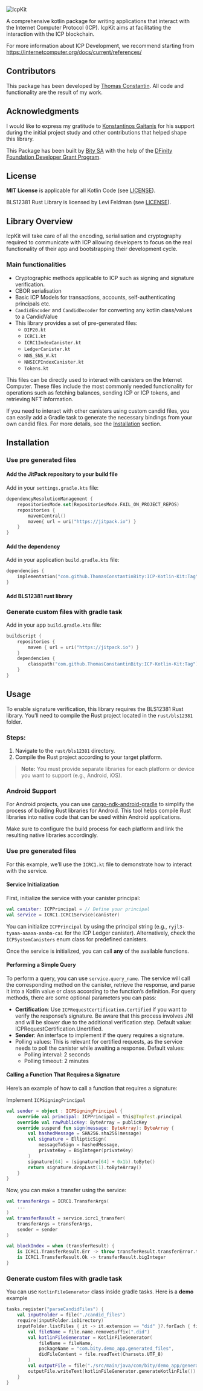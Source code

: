 ![IcpKit](readme_utils/IcpKit.png)

A comprehensive kotlin package for writing applications that interact with the Internet Computer Protocol (ICP).
IcpKit aims at facilitating the interaction with the ICP blockchain.

For more information about ICP Development, we recommend starting from https://internetcomputer.org/docs/current/references/

## Contributors
This package has been developed by [Thomas Constantin](https://github.com/0xTommy). All code and functionality are the result of my work.

## Acknowledgments
I would like to express my gratitude to [Konstantinos Gaitanis](https://github.com/kgaitanis) for his support during the initial project study and other contributions that helped shape this library.

This Package has been built by [Bity SA](https://bity.com) with the help of the [DFinity Foundation Developer Grant Program](https://dfinity.org/grants).

## License
**MIT License** is applicable for all Kotlin Code (see [LICENSE](LICENSE)).

BLS12381 Rust Library is licensed by Levi Feldman (see [LICENSE](readme_utils/bls12381_LICENSE)).

## Library Overview
IcpKit will take care of all the encoding, serialisation and cryptography required to communicate with ICP allowing
developers to focus on the real functionality of their app and bootstrapping their development cycle.
### Main functionalities
- Cryptographic methods applicable to ICP such as signing and signature verification.
- CBOR serialisation
- Basic ICP Models for transactions, accounts, self-authenticating principals etc.
- `CandidEncoder` and `CandidDecoder` for converting any kotlin class/values to a CandidValue
- This library provides a set of pre-generated files: 
  - `DIP20.kt` 
  - `ICRC1.kt`
  - `ICRC1IndexCanister.kt`
  - `LedgerCanister.kt`
  - `NNS_SNS_W.kt`
  - `NNSICPIndexCanister.kt`
  - `Tokens.kt`

This files can be directly used to interact with canisters on the Internet Computer. These files include the most 
commonly needed functionality for operations such as fetching balances, sending ICP or ICP tokens, 
and retrieving NFT information.

If you need to interact with other canisters using custom candid files, you can easily add a Gradle task to 
generate the necessary bindings from your own candid files. For more details, see the [Installation](#Installation) 
section.

## Installation

### Use pre generated files
#### Add the JitPack repository to your build file

Add in your `settings.gradle.kts` file:

```kotlin
dependencyResolutionManagement {
    repositoriesMode.set(RepositoriesMode.FAIL_ON_PROJECT_REPOS)
    repositories {
        mavenCentral()
        maven{ url = uri("https://jitpack.io") }
    }
}
```

#### Add the dependency
Add in your application `build.gradle.kts` file:
```kotlin
dependencies {
    implementation("com.github.ThomasConstantinBity:ICP-Kotlin-Kit:Tag")
}
```

#### Add BLS12381 rust library

### Generate custom files with gradle task
Add in your app `build.gradle.kts` file:
```kotlin
buildscript {
    repositories {
        maven { url = uri("https://jitpack.io") }
    }
    dependencies {
        classpath("com.github.ThomasConstantinBity:ICP-Kotlin-Kit:Tag")
    }
}
```

## Usage
To enable signature verification, this library requires the BLS12381 Rust library. You’ll need to compile the Rust project located in the `rust/bls12381` folder. 

### Steps:

1. Navigate to the `rust/bls12381` directory.
2. Compile the Rust project according to your target platform.

> **Note:** You must provide separate libraries for each platform or device you want to support (e.g., Android, iOS).

### Android Support

For Android projects, you can use [cargo-ndk-android-gradle](https://github.com/willir/cargo-ndk-android-gradle) to simplify the process of building Rust libraries for Android. This tool helps compile Rust libraries into native code that can be used within Android applications.

Make sure to configure the build process for each platform and link the resulting native libraries accordingly.

### Use pre generated files
For this example, we’ll use the `ICRC1.kt` file to demonstrate how to interact with the service.
#### Service Initialization
First, initialize the service with your canister principal:

```kotlin
val canister: ICPPrincipal = // Define your principal
val service = ICRC1.ICRC1Service(canister)
```
You can initialize `ICPPrincipal` by using the principal string 
(e.g., `ryjl3-tyaaa-aaaaa-aaaba-cai` for the ICP Ledger canister). 
Alternatively, check the `ICPSystemCanisters` enum class for predefined canisters.

Once the service is initialized, you can call **any** of the available functions.

#### Performing a Simple Query
To perform a query, you can use `service.query_name`. The service will call the corresponding method on the canister, retrieve the response, and parse it into a Kotlin value or class according to the function’s definition.
For query methods, there are some optional parameters you can pass:
- **Certification**: Use `ICPRequestCertification.Certified` if you want to verify the response’s signature. 
Be aware that this process involves JNI and will be slower due to the additional verification step. Default value: ICPRequestCertification.Unertified.
- **Sender**: An interface to implement if the query requires a signature.
- Polling values: This is relevant for certified requests, as the service needs to poll the canister while awaiting a response.
Default values: 
  - Polling interval: 2 seconds
  - Polling timeout: 2 minutes

#### Calling a Function That Requires a Signature
Here’s an example of how to call a function that requires a signature:

Implement `ICPSigningPrincipal`
```kotlin
val sender = object : ICPSigningPrincipal {
    override val principal: ICPPrincipal = this@TmpTest.principal
    override val rawPublicKey: ByteArray = publicKey
    override suspend fun sign(message: ByteArray): ByteArray {
        val hashedMessage = SHA256.sha256(message)
        val signature = EllipticSign(
            messageToSign = hashedMessage,
            privateKey = BigInteger(privateKey)
        )
        signature[64] = (signature[64] + 0x1b).toByte()
        return signature.dropLast(1).toByteArray()
    }
}
```
Now, you can make a transfer using the service:
```kotlin
val transferArgs = ICRC1.TransferArgs(
    ...
)
val transferResult = service.icrc1_transfer(
    transferArgs = transferArgs,
    sender = sender
)

val blockIndex = when (transferResult) {
    is ICRC1.TransferResult.Err -> throw transferResult.transferError.toDataModel()
    is ICRC1.TransferResult.Ok -> transferResult.bigInteger
}
```

### Generate custom files with gradle task
You can use `KotlinFileGenerator` class inside gradle tasks. Here is a **demo** example
```kotlin
tasks.register("parseCandidFiles") {
    val inputFolder = file("./candid_files")
    require(inputFolder.isDirectory)
    inputFolder.listFiles { it -> it.extension == "did" }?.forEach { file ->
        val fileName = file.name.removeSuffix(".did")
        val kotlinFileGenerator = KotlinFileGenerator(
            fileName = fileName,
            packageName = "com.bity.demo_app.generated_files",
            didFileContent = file.readText(Charsets.UTF_8)
        )
        val outputFile = file("./src/main/java/com/bity/demo_app/generated_files/${fileName}.kt")
        outputFile.writeText(kotlinFileGenerator.generateKotlinFile())
    }
}
```